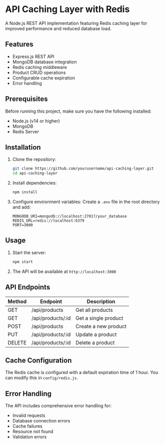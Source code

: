 # API Caching Layer with Redis

A Node.js REST API implementation featuring Redis caching layer for improved performance and reduced database load.

## Features

- Express.js REST API
- MongoDB database integration
- Redis caching middleware
- Product CRUD operations
- Configurable cache expiration
- Error handling

## Prerequisites

Before running this project, make sure you have the following installed:
- Node.js (v14 or higher)
- MongoDB
- Redis Server

## Installation

1. Clone the repository:
   ```bash
   git clone https://github.com/yourusername/api-caching-layer.git
   cd api-caching-layer
   ```

2. Install dependencies:
   ```bash
   npm install
   ```

3. Configure environment variables:
   Create a `.env` file in the root directory and add:
   ```
   MONGODB_URI=mongodb://localhost:27017/your_database
   REDIS_URL=redis://localhost:6379
   PORT=3000
   ```

## Usage

1. Start the server:
   ```bash
   npm start
   ```

2. The API will be available at `http://localhost:3000`

## API Endpoints

| Method | Endpoint | Description |
|--------|----------|-------------|
| GET    | /api/products | Get all products |
| GET    | /api/products/:id | Get a single product |
| POST   | /api/products | Create a new product |
| PUT    | /api/products/:id | Update a product |
| DELETE | /api/products/:id | Delete a product |

## Cache Configuration

The Redis cache is configured with a default expiration time of 1 hour. You can modify this in `config/redis.js`.

## Error Handling

The API includes comprehensive error handling for:
- Invalid requests
- Database connection errors
- Cache failures
- Resource not found
- Validation errors